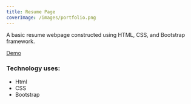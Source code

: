 ```yaml
---
title: Resume Page
coverImage: /images/portfolio.png
---
```

A basic resume webpage constructed using HTML, CSS, and Bootstrap framework.



[D﻿emo](https://bellara.netlify.app/)

### T﻿echnology uses:

* Html
* C﻿SS
* B﻿ootstrap